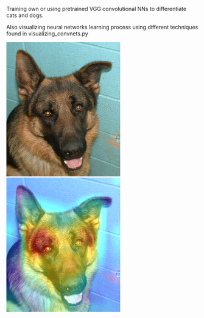 Training own or using pretrained VGG convolutional NNs to differentiate cats and dogs.

Also visualizing neural networks learning process using different techniques found in visualizing_convnets.py

![Screenshot](picture.png) ![Screenshot](superimposed_picture.png)
